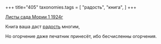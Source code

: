 +++
title="405"
taxonomies.tags = [
 "радость",
 "книга",
]
+++

[Листы сада Мории 1 1924г](/agni/1924)

Книга ваша даст [радость](/tags/радость) многим,   

Но огорчение даже печатник принесёт, ибо бесчисленны огорчения.   

